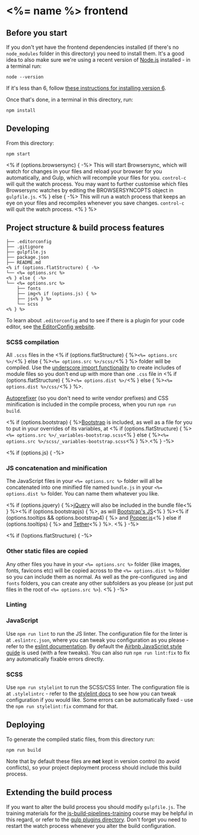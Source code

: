 # <%= name %> frontend

## Before you start

If you don't yet have the frontend dependencies installed (if there's no
`node_modules` folder in this directory) you need to install them. It's a good
idea to also make sure we're using a recent version of
[Node.js](https://nodejs.org/en/) installed - in a terminal run:

```
node --version
```

If it's less than 6, follow [these instructions for installing version 6](https://nodejs.org/en/download/package-manager/#debian-and-ubuntu-based-linux-distributions).

Once that's done, in a terminal in this directory, run:

```
npm install
```

## Developing

From this directory:

```
npm start
```

<% if (options.browsersync) { -%>
This will start Browsersync, which will watch for changes in your files and
reload your browser for you automatically, and Gulp, which will recompile your
files for you. `control-c` will quit the watch process. You may want to further
customise which files Browsersync watches by editing the BROWSERSYNCOPTS object
in `gulpfile.js`.
<% } else { -%>
This will run a watch process that keeps an eye on your files and recompiles
whenever you save changes. `control-c` will quit the watch process.
<% } %>
## Project structure & build process features

```
├── .editorconfig
├── .gitignore
├── gulpfile.js
├── package.json
├── README.md
<% if (options.flatStructure) { -%>
└── <%= options.src %>
<% } else { -%>
└── <%= options.src %>
    ├── fonts
    ├── img<% if (options.js) { %>
    ├── js<% } %>
    └── scss
<% } %>
```

To learn about `.editorconfig` and to see if there is a plugin for your code
editor, see [the EditorConfig website](http://editorconfig.org/).

### SCSS compilation

All `.scss` files in the <% if (options.flatStructure) { %>`<%= options.src %>/`<% }
else { %>`<%= options.src %>/scss/`<% } %> folder will be compiled. Use the
[underscore import functionality](http://sass-lang.com/guide#topic-5) to create
includes of module files so you don't end up with more than one `.css` file
in <% if (options.flatStructure) { %>`<%= options.dist %>/`<% }
else { %>`<%= options.dist %>/css/`<% } %>.

[Autoprefixer](https://github.com/postcss/autoprefixer#autoprefixer-) (so you
don't need to write vendor prefixes) and CSS minification is included in the
compile process, when you run `npm run build`.

<% if (options.bootstrap) { %>[Bootstrap](http://getbootstrap.com/) is included,
as well as a file for you to put in your overrides of its variables, at <% if
(options.flatStructure) { %>`<%= options.src %>/_variables-bootstrap.scss`<% }
else { %>`<%= options.src %>/scss/_variables-bootstrap.scss`<% } %>.<% } -%>

<% if (options.js) { -%>
### JS concatenation and minification

The JavaScript files in your `<%= options.src %>` folder will all be concatenated into
one minified file named `bundle.js` in your `<%= options.dist %>` folder. You can name
them whatever you like.

<% if (options.jquery) { %>[jQuery](https://jquery.com/) will also be included
in the bundle file<% } %><% if (options.bootstrapjs) { %>, as will [Bootstrap's JS](https://v4-alpha.getbootstrap.com/getting-started/javascript/#data-attributes)<% } %><% if (options.tooltips && options.bootstrap4) { %> and [Popper.js](https://popper.js.org/)<% } else if  (options.tooltips) { %> and [Tether](http://tether.io/)<% } %>.
<% } -%>

<% if (!options.flatStructure) { -%>
### Other static files are copied

Any other files you have in your `<%= options.src %>` folder (like images, fonts,
favicons etc) will be copied across to the `<%= options.dist %>` folder so you can
include them as normal. As well as the pre-configured `img` and `fonts` folders,
you can create any other subfolders as you please (or just put files in the root
of `<%= options.src %>`).
<% } -%>

### Linting

### JavaScript

Use `npm run lint` to run the JS linter. The configuration file for the linter
is at `.eslintrc.json`, where you can tweak you configuration as you please -
refer to the [eslint
documentation](https://eslint.org/docs/user-guide/configuring). By default the
[Airbnb JavaScript style guide](https://github.com/airbnb/javascript) is used
(with a few tweaks). You can also run `npm run lint:fix` to fix any
automatically fixable errors directly.

### SCSS

Use `npm run stylelint` to run the SCSS/CSS linter. The configuration file is at
`.stylelintrc` - refer to the [stylelint docs](https://stylelint.io/) to see how
you can tweak configuration if you would like. Some errors can be automatically
fixed - use the `npm run stylelint:fix` command for that.

## Deploying

To generate the compiled static files, from this directory run:

```
npm run build
```

Note that by default these files are __not__ kept in version control (to avoid
conflicts), so your project deployment process should include this build
process.

## Extending the build process

If you want to alter the build process you should modify `gulpfile.js`. The
training materials for the
[js-build-pipelines-training](https://github.com/jenofdoom/js-build-pipelines-training#gulp)
course may be helpful in this regard, or refer to the [gulp plugins
directory](http://gulpjs.com/plugins/). Don't forget you need to restart the
watch process whenever you alter the build configuration.
